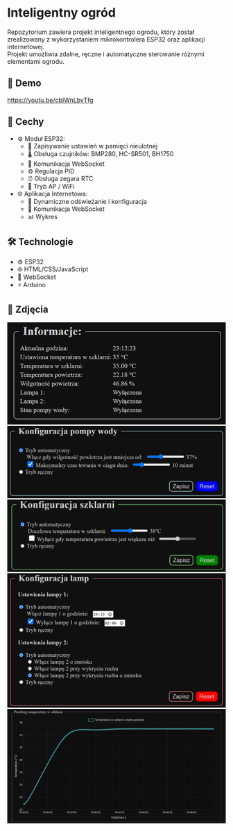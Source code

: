 # Inteligentny ogród
Repozytorium zawiera projekt inteligentnego ogrodu, który został zrealizowany z wykorzystaniem mikrokontrolera ESP32 oraz aplikacji internetowej.\
Projekt umożliwia zdalne, ręczne i automatyczne sterowanie różnymi elementami ogrodu.

## 🔗 Demo
https://youtu.be/cbIWnLbvTfg

## 🚀 Cechy
 - ⚙️ Moduł ESP32:
   - 💾 Zapisywanie ustawień w pamięci nieulotnej
   - 🌡️ Obsługa czujników: BMP280, HC-SR501, BH1750
   - 📡 Komunikacja WebSocket
   - ⚙️ Regulacja PID
   - ⏰ Obsługa zegara RTC
   - 📶 Tryb AP / WiFi
 - 🌐 Aplikacja Internetowa:
   - 🔄 Dynamiczne odświeżanie i konfiguracja
   - 📡 Komunikacja WebSocket
   - 📊 Wykres

## 🛠️ Technologie
 -  ⚙️ ESP32
 -  🌐 HTML/CSS/JavaScript
 -  📡 WebSocket
 -  ⚡ Arduino


## 📸 Zdjęcia
<img src="https://github.com/MaciejPrzyborowski/SmartGarden/blob/main/images/sekcja_informacji.png" />
<img src="https://github.com/MaciejPrzyborowski/SmartGarden/blob/main/images/konfiguracja_pompy.png" />
<img src="https://github.com/MaciejPrzyborowski/SmartGarden/blob/main/images/konfiguracja_szklarni.png" />
<img src="https://github.com/MaciejPrzyborowski/SmartGarden/blob/main/images/konfiguracja_lamp.png" />
<img src="https://github.com/MaciejPrzyborowski/SmartGarden/blob/main/images/sekcja_wykres.png" />
